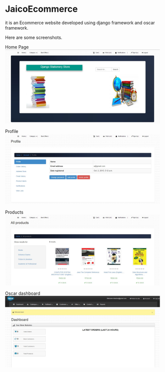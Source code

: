 # JaicoEcommerce

it is an Ecommerce website developed using django framework and oscar framework.

Here are some screenshots.

Home Page
![Home Page](screenshots/1.JPG?raw=true)

Profile
![Profile](screenshots/2.JPG?raw=true)

Products
![Products](screenshots/3.JPG?raw=true)

Oscar dashboard
![Oscar dashboard](screenshots/4.JPG?raw=true)

